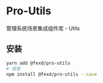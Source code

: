 # Pro-Utils

管理系统场景集成组件库 - Utils

## 安装

```bash
yarn add @fexd/pro-utils
# 或者
npm install @fexd/pro-utils --save
```
